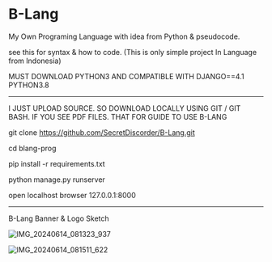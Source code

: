 # B-Lang
My Own Programing Language with idea from Python &amp; pseudocode.

see this for syntax & how to code. (This is only simple project In Language from Indonesia)


MUST DOWNLOAD PYTHON3 AND COMPATIBLE WITH DJANGO==4.1 PYTHON3.8

-------------------------------------

I JUST UPLOAD SOURCE. SO DOWNLOAD LOCALLY USING GIT / GIT BASH. IF YOU SEE PDF FILES. THAT FOR GUIDE TO USE B-LANG


git clone https://github.com/SecretDiscorder/B-Lang.git


cd blang-prog


pip install -r requirements.txt


python manage.py runserver


open localhost browser 127.0.0.1:8000


-------------------------------------


B-Lang Banner & Logo Sketch


![IMG_20240614_081323_937](https://github.com/SecretDiscorder/B-Lang/assets/139457966/1a88bf46-ee0a-49d3-850c-9aceeac86c9c)


![IMG_20240614_081511_622](https://github.com/SecretDiscorder/B-Lang/assets/139457966/93de2acc-aea1-474a-a7c3-ac38f00b6011)
